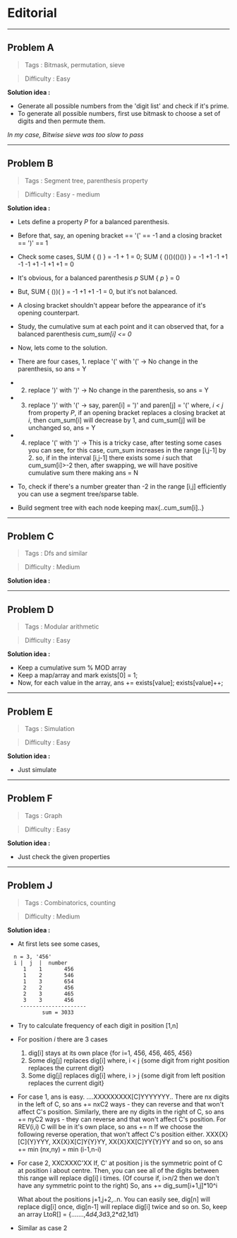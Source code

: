 # Editorial

---------------------------------------------------------------------------------------------

## Problem A

> Tags : Bitmask, permutation, sieve

> Difficulty : Easy

**Solution idea :**

 * Generate all possible numbers from the 'digit list' and check if it's prime.
 * To generate all possible numbers, first use bitmask to choose a set of digits and then permute them.
 
*In my case, Bitwise sieve was too slow to pass*
   
   
   
---------------------------------------------------------------------------------------------

## Problem B

> Tags : Segment tree, parenthesis property

> Difficulty : Easy - medium

**Solution idea :**

 * Lets define a property *P* for a balanced parenthesis.
 * Before that, say, an opening bracket == '(' == -1 and a closing bracket == ')' == 1
 * Check some cases, SUM { () } = -1 + 1 = 0; SUM { ()()(()()) } = -1 +1 -1 +1 -1 -1 +1 -1 +1 +1 = 0
 * It's obvious, for a balanced parenthesis *p* SUM { *p* } = 0
 * But, SUM { ())( } = -1 +1 +1 -1 = 0, but it's not balanced.
 * A closing bracket shouldn't appear before the appearance of it's opening counterpart. 
 * Study, the cumulative sum at each point and it can observed that, for a balanced parenthesis *cum_sum[i] <= 0*
 * Now, lets come to the solution.
 * There are four cases, 1. replace '(' with '(' -> No change in the parenthesis, so ans = Y
 * 2. replace ')' with ')' -> No change in the parenthesis, so ans = Y 
 * 3. replace ')' with '(' -> say, paren[i] = ')' and paren[j] = '(' where, *i < j*
      from property *P*, if an opening bracket replaces a closing bracket at *i*, then cum_sum[i] will decrease by 1, and cum_sum[j] will be unchanged
	  so, ans = Y
	  
 * 4. replace '(' with ')' -> This is a tricky case, after testing some cases you can see, for this case, cum_sum increases in the range [i,j-1] by 2.
      so, if in the interval [i,j-1] there exists some $i$ such that cum_sum[i]>-2 then, after swapping, we will have positive cumulative sum there
	  making ans = N
 * To, check if there's a number greater than -2 in the range [i,j] efficiently you can use a segment tree/sparse table.
 * Build segment tree with each node keeping max{..cum_sum[i]..}
     
   
---------------------------------------------------------------------------------------------

## Problem C

> Tags : Dfs and similar

> Difficulty : Medium

**Solution idea :**



---------------------------------------------------------------------------------------------

## Problem D

> Tags : Modular arithmetic

> Difficulty : Easy

**Solution idea :**

 * Keep a cumulative sum % MOD array 
 * Keep a map/array and mark exists[0] = 1;
 * Now, for each value in the array, ans += exists[value]; exists[value]++;
 
 
---------------------------------------------------------------------------------------------

## Problem E

> Tags : Simulation

> Difficulty : Easy

**Solution idea :**

 * Just simulate
 
 
 
---------------------------------------------------------------------------------------------

## Problem F

> Tags : Graph

> Difficulty : Easy

**Solution idea :**

 * Just check the given properties
 
 
---------------------------------------------------------------------------------------------

## Problem J

> Tags : Combinatorics, counting

> Difficulty : Medium

**Solution idea :**

 * At first lets see some cases,
 
```
  n = 3, '456'
  i |  j  |  number
	 1    1       456
	 1    2       546
	 1    3       654
	 2    2       456
	 2    3       465
	 3    3       456
	---------------------
	       sum = 3033
```

 * Try to calculate frequency of each digit in position [1,n]
 * For position *i* there are 3 cases
     1. dig[i] stays at its own place {for i=1, 456, 456, 465, 456}
	 2. Some dig[j] replaces dig[i] where, i < j {some digit from right position replaces the current digit}
	 3. Some dig[j] replaces dig[i] where, i > j {some digit from left position replaces the current digit}
	 
 * For case 1, ans is easy. ....XXXXXXXXX[C]YYYYYYY..
   There are nx digits in the left of C, so ans += nxC2 ways - they can reverse and that won't affect C's position.
   Similarly, there are ny digits in the right of C, so ans += nyC2 ways - they can reverse and that won't affect C's position.
   For REV(i,i) C will be in it's own place, so ans += n
   If we choose the following reverse operation, that won't affect C's position either.
   XXX{X}[C]{Y}YYY, XX{X}X[C]Y{Y}YY, XX{X}XX[C]YY{Y}YY and so on, so ans += min (nx,ny) = min (i-1,n-i)
   
 * For case 2, XXCXXXC'XX If, C' at position j is the symmetric point of C at position i about centre. Then, you can see all of the digits between this range will
   replace dig[i] i times. (Of course if, i>n/2 then we don't have any symmetric point to the right)
   So, ans += dig_sum[i+1,j]*10^i
   
   What about the positions j+1,j+2,..n. You can easily see, dig[n] will replace dig[i] once, dig[n-1] will replace dig[i] twice and so on.
   So, keep an array LtoR[] = {.......,4*d4,3*d3,2*d2,1d1}
   
 * Similar as case 2
    